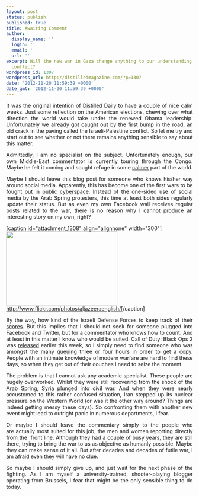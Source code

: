```yaml
---
layout: post
status: publish
published: true
title: Awaiting Comment
author:
  display_name: ''
  login: ''
  email: ''
  url: ''
excerpt: Will the new war in Gaza change anything to our understanding of the Israel-Palestine
  conflict?
wordpress_id: 1307
wordpress_url: http://distilledmagazine.com/?p=1307
date: '2012-11-20 11:59:39 +0000'
date_gmt: '2012-11-20 11:59:39 +0000'
---
```

<p style="text-align: justify;">It was the original intention of Distilled Daily to have a couple of nice calm weeks. Just some reflection on the American elections, chewing over what direction the world would take under the renewed Obama leadership. Unfortunately we already got caught out by the first bump in the road, an old crack in the paving called the Israeli-Palestine conflict. So let me try and start out to see whether or not there remains anything sensible to say about this matter.</p>
<p style="text-align: justify;">Admittedly, I am no specialist on the subject. Unfortunately enough, our own Middle-East commentator is currently touring through the Congo. Maybe he felt it coming and sought refuge in some <a href="http://www.nytimes.com/2012/11/20/world/africa/rebels-issue-ultimatum-to-congo-forces-in-goma.html?ref=world">calmer</a> part of the world.</p>
<p style="text-align: justify;">Maybe I should leave this blog post for someone who knows his/her way around social media. Apparently, this has become one of the first wars to be fought out in public <a href="http://www.independent.co.uk/voices/comment/hamas-israel-and-why-social-media-like-twitter-and-facebook-are-a-new-front-in-the-war-for-gaza-8320547.html">cyberspace</a>. Instead of the one-sided use of social media by the Arab Spring protesters, this time at least both sides regularly update their status. But as even my own Facebook wall receives regular posts related to the war, there is no reason why I cannot produce an interesting story on my own, right?</p>
<p style="text-align: justify;"><!--column--></p>
<p>[caption id="attachment_1308" align="alignnone" width="300"]<a href="http://distilledmagazine.com/wp-content/uploads/2012/11/gaza.jpg"><img class="size-medium wp-image-1308" title="gaza" alt="" src="http://distilledmagazine.com/wp-content/uploads/2012/11/gaza-300x200.jpg" width="300" height="200" /></a> <a href="http://distilledmagazine.com/wp-content/uploads/2012/11/3372609726">http://www.flickr.com/photos/aljazeeraenglish/</a>[/caption]</p>
<p style="text-align: justify;">By the way, how kind of the Israeli Defense Forces to keep track of their <a href="http://distilledmagazine.com/wp-content/uploads/2012/11/watch?v=M3laaKdmpag&amp;list=UUawNWlihdgaycQpO3zi-jYg&amp;index=5&amp;feature=plcp">scores</a>. But this implies that I should not seek for someone plugged into Facebook and Twitter, but for a commentator who knows how to count. And at least in this matter I know who would be suited. Call of Duty: Black Ops 2 was <a href="http://distilledmagazine.com/wp-content/uploads/2012/11/blackops2">released</a> earlier this week, so I simply need to find someone who was amongst the many <a href="http://distilledmagazine.com/wp-content/uploads/2012/11/917739-call-of-duty-black-ops-ii-launch-sees-gamers-brave-cold-to-be-first-in-line">queuing</a> three or four hours in order to get a copy. People with an intimate knowledge of modern warfare are hard to find these days, so when they get out of their couches I need to seize the moment.</p>
<p style="text-align: justify;"><!--column--></p>
<p style="text-align: justify;">The problem is that I cannot ask any academic specialist. These people are hugely overworked. Whilst they were still recovering from the shock of the Arab Spring, Syria plunged into civil war. And when they were nearly accustomed to this rather confused situation, Iran stepped up its nuclear pressure on the Western World (or was it the other way around? Things are indeed getting messy these days). So confronting them with another new event might lead to outright panic in numerous departments, I fear.</p>
<p style="text-align: justify;">Or maybe I should leave the commentary simply to the people who are actually most suited for this job, the men and women reporting directly from the  front line. Although they had a couple of busy years, they are still there, trying to bring the war to us as objective as humanly possible. Maybe they can make sense of it all. But after decades and decades of futile war, I am afraid even they will have no clue.</p>
<p style="text-align: justify;">So maybe I should simply give up, and just wait for the next phase of the fighting. As I am myself a university-trained, shooter-playing blogger operating from Brussels, I fear that might be the only sensible thing to do today.</p>
<p style="text-align: justify;"><!--column--></p>
<p style="text-align: justify;"> </p>
